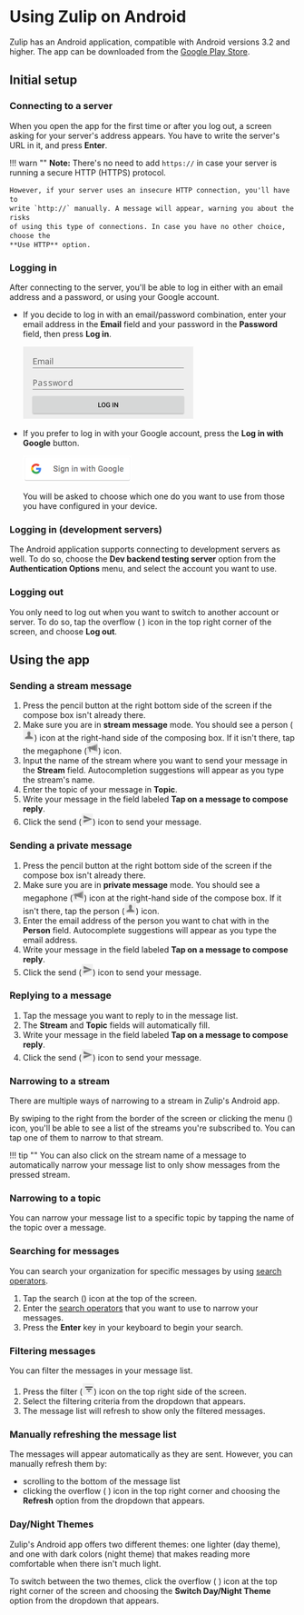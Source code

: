 # Using Zulip on Android

Zulip has an Android application, compatible with Android versions 3.2 and
higher. The app can be downloaded from the
[Google Play Store](https://play.google.com/store/apps/details?id=com.zulipmobile).

## Initial setup
### Connecting to a server

When you open the app for the first time or after you log out, a screen asking
for your server's address appears. You have to write the server's URL in it, and
press **Enter**.

!!! warn ""
    **Note:** There's no need to add `https://` in case your server is running a secure
    HTTP (HTTPS) protocol.

    However, if your server uses an insecure HTTP connection, you'll have to
    write `http://` manually. A message will appear, warning you about the risks
    of using this type of connections. In case you have no other choice, choose the
    **Use HTTP** option.

### Logging in

After connecting to the server, you'll be able to log in either with an email
address and a password, or using your Google account.

* If you decide to log in with an email/password combination, enter your email
address in the **Email** field and your password in the **Password** field,
then press **Log in**.

    ![Login form](/static/images/help/android-log-in.png)

* If you prefer to log in with your Google account, press the **Log in with Google** button.

    ![Google button](/static/images/help/android-google-sign-in-button.png)

    You will be asked to choose which one do you want to use from those you have
    configured in your device.

### Logging in (development servers)

The Android application supports connecting to development servers as well. To
do so, choose the **Dev backend testing server** option from the
**Authentication Options** menu, and select the account you want to use.

### Logging out

You only need to log out when you want to switch to another account or server.
To do so, tap the overflow ( <i class="icon-vector-ellipsis-vertical"></i> )
icon in the top right corner of the screen, and choose **Log out**.

## Using the app
### Sending a stream message

1. Press the pencil button at the right bottom side of the screen if the
   compose box isn't already there.
2. Make sure you are in **stream message** mode. You should see a person
   (![Person](/static/images/help/android-person-icon.png)) icon at the
   right-hand side of the composing box.
   If it isn't there, tap the megaphone
   (![Megaphone](/static/images/help/android-megaphone-icon.png)) icon.
3. Input the name of the stream where you want to send your message in the
   **Stream** field. Autocompletion suggestions will appear as you type the
   stream's name.
4. Enter the topic of your message in **Topic**.
5. Write your message in the field labeled **Tap on a message to compose reply**.
6. Click the send (![send](/static/images/help/android-paperplane-icon.png))
icon to send your message.

### Sending a private message

1. Press the pencil button at the right bottom side of the screen if the
   compose box isn't already there.
2. Make sure you are in **private message** mode. You should see a megaphone
(![Megaphone](/static/images/help/android-megaphone-icon.png)) icon at the
right-hand side of the compose box. If it isn't there, tap the person
(![Person](/static/images/help/android-person-icon.png)) icon.
3. Enter the email address of the person you want to chat with in the **Person**
   field. Autocomplete suggestions will appear as you type the email address.
4. Write your message in the field labeled **Tap on a message to compose reply**.
5. Click the send (![send](/static/images/help/android-paperplane-icon.png))
icon to send your message.

### Replying to a message

1. Tap the message you want to reply to in the message list.
2. The **Stream** and **Topic** fields will automatically fill.
3. Write your message in the field labeled **Tap on a message to compose reply**.
4. Click the send (![send](/static/images/help/android-paperplane-icon.png))
icon to send your message.

### Narrowing to a stream

There are multiple ways of narrowing to a stream in Zulip's Android app.

By swiping to the right from the border of the screen or clicking the menu (<i
class="icon-vector-reorder"></i>) icon, you'll be able to see a list of the
streams you're subscribed to. You can tap one of them to narrow to that stream.

!!! tip ""
    You can also click on the stream name of a message to automatically narrow
    your message list to only show messages from the pressed stream.

### Narrowing to a topic

You can narrow your message list to a specific topic by tapping the name of the
topic over a message.

### Searching for messages

You can search your organization for specific messages by using [search operators](/help/search-for-messages).

1. Tap the search (<i class="icon-vector-search"></i>)
icon at the top of the screen.
2. Enter the [search operators](/help/search-for-messages#search-operators)
that you want to use to narrow your messages.
3. Press the **Enter** key in your keyboard to begin your search.

### Filtering messages

You can filter the messages in your message list.

1. Press the filter (![Filter](/static/images/help/android-filter-icon.png))
icon on the top right side of the screen.
2. Select the filtering criteria from the dropdown that appears.
3. The message list will refresh to show only the filtered messages.

### Manually refreshing the message list

The messages will appear automatically as they are sent. However, you can
manually refresh them by:

* scrolling to the bottom of the message list
* clicking the overflow (
<i class="icon-vector-ellipsis-vertical"></i> ) icon in the top right corner
and choosing the **Refresh** option from the dropdown that appears.

### Day/Night Themes

Zulip's Android app offers two different themes: one lighter (day theme), and
one with dark colors (night theme) that makes reading more comfortable when
there isn't much light.

To switch between the two themes, click the overflow ( <i
class="icon-vector-ellipsis-vertical"></i> ) icon at the top right corner of the
screen and choosing the **Switch Day/Night Theme** option from the dropdown that
appears.
